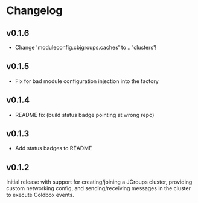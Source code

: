 # Changelog

## v0.1.6

* Change 'moduleconfig.cbjgroups.caches' to .. 'clusters'!

## v0.1.5

* Fix for bad module configuration injection into the factory

## v0.1.4

* README fix (build status badge pointing at wrong repo)

## v0.1.3

* Add status badges to README

## v0.1.2

Initial release with support for creating/joining a JGroups cluster, providing custom networking config, and sending/receiving messages in the cluster to execute Coldbox events.
